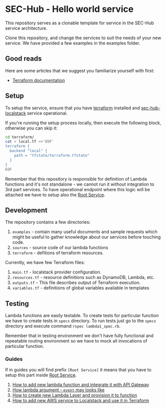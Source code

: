 # SEC-Hub - Hello world service

This repository serves as a clonable template for service in the SEC-Hub
service architecture.

Clone this repository, and change the services to suit the needs of your new
service. We have provided a few examples in the examples folder.

## Good reads

Here are some articles that we suggest you familiarize yourself with first:

* [Terraform documentation](https://registry.terraform.io/providers/hashicorp/aws/latest/docs/guide)

## Setup

To setup the service, ensure that you have [terraform](https://www.terraform.io/)
installed and [sec-hub-localstack](https://github.com/systems-engineering/sec-hub-localstack) service operational.

If you're running the setup process locally, then execute the following block, otherwise you can skip it:

```bash
cd terraform/
cat > local.tf <<'EOF'
terraform {
  backend "local" {
    path = "tfstate/terraform.tfstate"
  }
}
EOF
```

Remember that this repository is responsible for definition of Lambda functions and it's not standalone - we cannot run it without integration to 3rd part services. To have operational endpoint where this logic will be attached we have to setup also the [Root Service](https://github.com/systems-engineering/sec-hub-root-service).

## Development

The repository contains a few directories:
1. `examples` - contain many useful documents and sample requests which might be useful to gather knowledge about our services before touching code.
2. `sources` - source code of our lambda functions
3. `terraform` - defitions of terraform resources.

Currently, we have few Terraform files:
1. `main.tf`      - localstack provider configuration.
2. `resources.tf` - resource definitions such as DynamoDB, Lambda, etc.
3. `outputs.tf`   - This file describes output of Terraform execution.
4. `variables.tf` - definitions of global variables available in templates

## Testing

Lambda functions are easily testable. To create tests for particular function we have to create tests in `specs` directory. To run tests just go to the `specs` directory and execute command `rspec lambda1_spec.rb`.

Remember that in testing environment we don't have fully functional and repeatable routing environment so we have to mock all invocations of particular function.
### Guides

If in guides you will find prefix `[Root Service]` it means that you have to setup this part inside [Root Service](https://github.com/systems-engineering/sec-hub-root-service).

1. [How to add new lambda function and integrate it with API Gateway](examples/new_endpoint.md)
2. [How lambda argument - `event` may looks like](examples/sample_event.json)
3. [How to create new Lambda Layer and provision it to function](examples/new_layer.md)
4. [How to add new AWS service to Localstack and use it in Terraform](examples/new_service.md)

